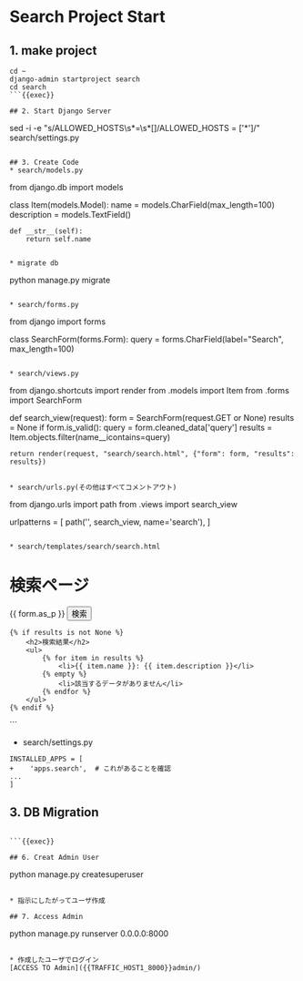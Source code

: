 # Search Project Start

## 1. make project
```
cd ~
django-admin startproject search
cd search
```{{exec}}

## 2. Start Django Server
```
sed -i -e "s/ALLOWED_HOSTS\s*=\s*\[\]/ALLOWED_HOSTS = \[\'\*\'\]/" search/settings.py
```{{exec}}

## 3. Create Code
* search/models.py 
```
from django.db import models

class Item(models.Model):
    name = models.CharField(max_length=100)
    description = models.TextField()

    def __str__(self):
        return self.name
```

* migrate db
```
python manage.py migrate
```{{exec}}

* search/forms.py
```
from django import forms

class SearchForm(forms.Form):
    query = forms.CharField(label="Search", max_length=100)
```

* search/views.py
```
from django.shortcuts import render
from .models import Item
from .forms import SearchForm

def search_view(request):
    form = SearchForm(request.GET or None)
    results = None
    if form.is_valid():
        query = form.cleaned_data['query']
        results = Item.objects.filter(name__icontains=query)

    return render(request, "search/search.html", {"form": form, "results": results})
```

* search/urls.py(その他はすべてコメントアウト)
```
from django.urls import path
from .views import search_view

urlpatterns = [
    path('', search_view, name='search'),
]
```

* search/templates/search/search.html
```
<!DOCTYPE html>
<html lang="ja">
<head>
    <meta charset="UTF-8">
    <meta name="viewport" content="width=device-width, initial-scale=1.0">
    <title>検索ページ</title>
</head>
<body>
    <h1>検索ページ</h1>
    <form method="get">
        {{ form.as_p }}
        <button type="submit">検索</button>
    </form>

    {% if results is not None %}
        <h2>検索結果</h2>
        <ul>
            {% for item in results %}
                <li>{{ item.name }}: {{ item.description }}</li>
            {% empty %}
                <li>該当するデータがありません</li>
            {% endfor %}
        </ul>
    {% endif %}
</body>
</html>
```

* search/settings.py
```
INSTALLED_APPS = [
+    'apps.search',  # これがあることを確認
...
]
```

## 3. DB Migration

```

```{{exec}}

## 6. Creat Admin User
```
python manage.py createsuperuser
```{{exec}}

* 指示にしたがってユーザ作成

## 7. Access Admin
```
python manage.py runserver 0.0.0.0:8000
```{{exec}}

* 作成したユーザでログイン
[ACCESS TO Admin]({{TRAFFIC_HOST1_8000}}admin/)
